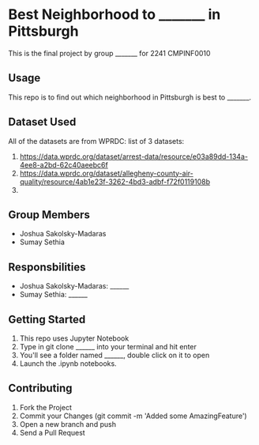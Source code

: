 # Best Neighborhood to _______ in Pittsburgh
This is the final project by group _______ for 2241 CMPINF0010

## Usage
This repo is to find out which neighborhood in Pittsburgh is best to _______.  

## Dataset Used
All of the datasets are from WPRDC:
list of 3 datasets:
 1. https://data.wprdc.org/dataset/arrest-data/resource/e03a89dd-134a-4ee8-a2bd-62c40aeebc6f
 2. https://data.wprdc.org/dataset/allegheny-county-air-quality/resource/4ab1e23f-3262-4bd3-adbf-f72f0119108b
 3. 

## Group Members
- Joshua Sakolsky-Madaras
- Sumay Sethia

## Responsbilities
- Joshua Sakolsky-Madaras: ______
- Sumay Sethia: ______

## Getting Started 
1. This repo uses Jupyter Notebook
2. Type in git clone ______ into your terminal and hit enter
3. You'll see a folder named ______, double click on it to open
4. Launch the .ipynb notebooks.

## Contributing
1. Fork the Project
2. Commit your Changes (git commit -m 'Added some AmazingFeature')
3. Open a new branch and push
4. Send a Pull Request




